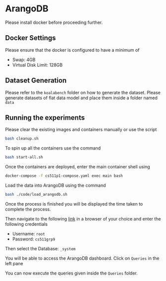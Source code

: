 # ArangoDB

Please install docker before proceeding further.

## Docker Settings

Please ensure that the docker is configured to have a minimum of
- Swap: 4GB
- Virtual Disk Limit: 128GB

## Dataset Generation
Please refer to the ```koalabench``` folder on how to generate the dataset. Please generate datasets of flat data model and place them inside a folder named ```data```

## Running the experiments

Please clear the existing images and containers manually or use the script

```bash
bash cleanup.sh
``` 
To spin up all the containers use the command

```bash
bash start-all.sh
```

Once the containers are deployed, enter the main container shell using
```bash
docker-compose -f cs511p1-compose.yaml exec main bash
```
Load the data into ArangoDB using the command
```bash
bash ./code/load_arangodb.sh
```
Once the process is finished you will be displayed the time taken to complete the process.

Then navigate to the following [link](http://localhost:8529/_db/_system/_admin/aardvark/index.html#login) in a browser of your choice and enter the following credentials

- Username: ```root```
- Password: ```cs511grp9```

Then select the Database: ```_system```

You will be able to access the ArangoDB dashboard. Click on ```Queries``` in the left pane

You can now execute the queries given inside the ```Queries``` folder.


